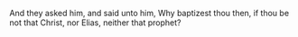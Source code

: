 And they asked him, and said unto him, Why baptizest thou then, if thou be not that Christ, nor Elias, neither that prophet?
